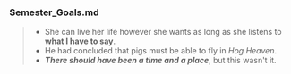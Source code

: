 ### Semester_Goals.md

> - She can live her life however she wants as long as she listens to **what I have to say**.
> - He had concluded that pigs must be able to fly in *Hog Heaven*.
> - ***There should have been a time and a place***, but this wasn't it.
